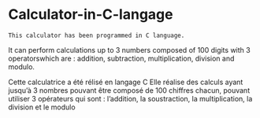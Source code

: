# Calculator-in-C-langage

	This calculator has been programmed in C language. 
It can perform calculations up to 3 numbers composed of 100 digits with 3 operatorswhich are : 
addition, subtraction, multiplication, division and modulo.


  Cette calculatrice a été rélisé en langage C
Elle réalise des calculs ayant jusqu’à 3 nombres pouvant être composé de 100 chiffres chacun,
pouvant utiliser 3 opérateurs qui sont : 
l’addition, la soustraction, la multiplication, la division et le modulo

